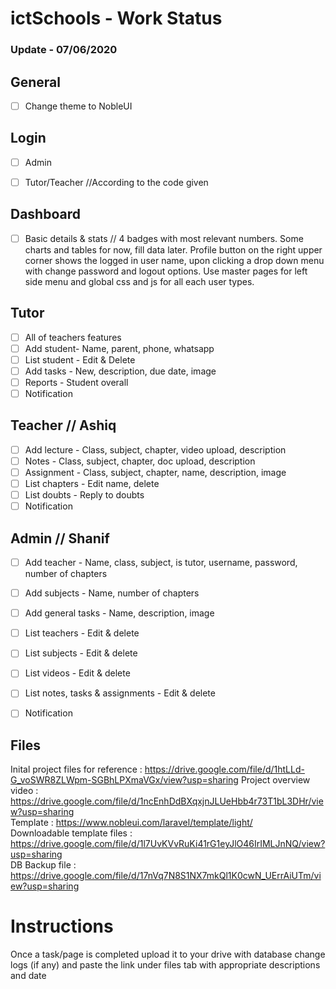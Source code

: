 # ictSchools - Work Status

### Update - 07/06/2020

## General
- [ ] Change theme to NobleUI

## Login
- [ ] Admin
- [ ] Tutor/Teacher    //According to the code given


## Dashboard
- [ ] Basic details & stats // 4 badges with most relevant numbers. Some charts and tables for now, fill data later. Profile button on the right upper corner shows the logged in user name, upon clicking a drop down menu with change password and logout options. Use  master pages for left side menu and global css and js for all each user types.

## Tutor
- [ ] All of teachers features
- [ ] Add student- Name, parent, phone, whatsapp
- [ ] List student - Edit & Delete
- [ ] Add tasks - New, description, due date, image
- [ ] Reports - Student overall
- [ ] Notification

## Teacher  // Ashiq
- [ ] Add lecture - Class, subject, chapter, video upload, description
- [ ] Notes - Class, subject, chapter, doc upload, description
- [ ] Assignment - Class, subject, chapter, name, description, image
- [ ] List chapters - Edit name, delete
- [ ] List doubts - Reply to doubts
- [ ] Notification

## Admin // Shanif
- [ ] Add teacher - Name, class, subject, is tutor, username, password, number of chapters
- [ ] Add subjects - Name, number of chapters
- [ ] Add general tasks - Name, description, image
- [ ] List teachers - Edit & delete
- [ ] List subjects - Edit & delete
- [ ] List videos - Edit & delete
- [ ] List notes, tasks & assignments - Edit & delete
- [ ] Notification


## Files
Inital project files for reference : https://drive.google.com/file/d/1htLLd-G_voSWR8ZLWpm-SGBhLPXmaVGx/view?usp=sharing
Project overview video : https://drive.google.com/file/d/1ncEnhDdBXqxjnJLUeHbb4r73T1bL3DHr/view?usp=sharing                 
Template : https://www.nobleui.com/laravel/template/light/                                                          
Downloadable template files : https://drive.google.com/file/d/1l7UvKVvRuKi41rG1eyJlO46IrIMLJnNQ/view?usp=sharing             
DB Backup file : https://drive.google.com/file/d/17nVq7N8S1NX7mkQl1K0cwN_UErrAiUTm/view?usp=sharing


# Instructions

Once a task/page is completed upload it to your drive with database change logs (if any) and paste the link under files tab with appropriate descriptions and date 
